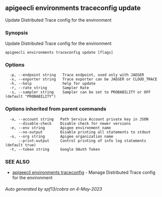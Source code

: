 ## apigeecli environments traceconfig update

Update Distributed Trace config for the environment

### Synopsis

Update Distributed Trace config for the environment

```
apigeecli environments traceconfig update [flags]
```

### Options

```
  -p, --endpoint string   Trace endpoint, used only with JAEGER
  -x, --exporter string   Trace exporter can be JAEGER or CLOUD_TRACE
  -h, --help              help for update
  -r, --rate string       Sampler Rate
  -s, --sampler string    Sampler can be set to PROBABILITY or OFF (default "PROBABILITY")
```

### Options inherited from parent commands

```
  -a, --account string   Path Service Account private key in JSON
      --disable-check    Disable check for newer versions
  -e, --env string       Apigee environment name
      --no-output        Disable printing all statements to stdout
  -o, --org string       Apigee organization name
      --print-output     Control printing of info log statements (default true)
  -t, --token string     Google OAuth Token
```

### SEE ALSO

* [apigeecli environments traceconfig](apigeecli_environments_traceconfig.md)	 - Manage Distributed Trace config for the environment

###### Auto generated by spf13/cobra on 4-May-2023
